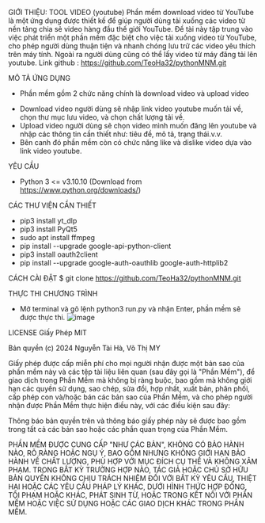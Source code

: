 
GIỚI THIỆU:
TOOL VIDEO (youtube)
Phần mềm download video từ YouTube là một ứng dụng được thiết kế để giúp người dùng tải xuống các video từ nền tảng chia sẻ video hàng đầu thế giới YouTube. Đề tài này tập trung vào việc phát triển một phần mềm đặc biệt cho việc tải xuống video từ YouTube, cho phép người dùng thuận tiện và nhanh chóng lưu trữ các video yêu thích trên máy tính. Ngoài ra người  dùng cũng có thể lấy video từ máy đăng tải lên youtube.
Link github : https://github.com/TeoHa32/pythonMNM.git



MÔ TẢ ỨNG DỤNG
-  Phần mềm gồm 2 chức năng chính là download video và upload video
  + Download video người dùng sẽ nhập link video youtube muốn tải về, chọn thư mục lưu video, và chọn chất lượng tải về.
  + Upload video người dùng sẽ chọn video mình muốn đăng lên youtube và nhập các thông tin cần thiết như: tiêu đề, mô tả, trạng thái.v.v.
  + Bên canh đó phần mềm còn có chức năng like và dislike video dựa vào link video youtube.



YÊU CẦU
- Python 3 <= v3.10.10 (Download from https://www.python.org/downloads/)


CÁC THƯ VIỆN CẦN THIẾT
- pip3 install yt_dlp
- pip3 install PyQt5
- sudo apt install ffmpeg
- pip install --upgrade google-api-python-client
- pip3 install oauth2client
- pip install --upgrade google-auth-oauthlib google-auth-httplib2



CÁCH CÀI ĐẶT
  $ git clone https://github.com/TeoHa32/pythonMNM.git


THỰC THI CHƯƠNG TRÌNH
- Mở terminal và gõ lệnh python3 run.py và nhận Enter, phần mềm sẽ được thực thi.
![image](https://github.com/TeoHa32/pythonMNM/assets/127963699/dd5471a1-d743-430f-b2d8-2359906be805)



LICENSE
Giấy Phép MIT

Bản quyền (c) 2024 Nguyễn Tài Hà, Võ Thị MY

Giấy phép được cấp miễn phí cho mọi người nhận được một bản sao của phần mềm này và các tệp tài liệu liên quan (sau đây gọi là "Phần Mềm"), để giao dịch trong Phần Mềm mà không bị ràng buộc, bao gồm mà không giới hạn các quyền sử dụng, sao chép, sửa đổi, hợp nhất, xuất bản, phân phối, cấp phép con và/hoặc bán các bản sao của Phần Mềm, và cho phép người nhận được Phần Mềm thực hiện điều này, với các điều kiện sau đây:

Thông báo bản quyền trên và thông báo giấy phép này sẽ được bao gồm trong tất cả các bản sao hoặc các phần quan trọng của Phần Mềm.

PHẦN MỀM ĐƯỢC CUNG CẤP "NHƯ CÁC BẢN", KHÔNG CÓ BẢO HÀNH NÀO, RÕ RÀNG HOẶC NGỤ Ý, BAO GỒM NHƯNG KHÔNG GIỚI HẠN BẢO HÀNH VỀ CHẤT LƯỢNG, PHÙ HỢP VỚI MỤC ĐÍCH CỤ THỂ VÀ KHÔNG XÂM PHẠM. TRONG BẤT KỲ TRƯỜNG HỢP NÀO, TÁC GIẢ HOẶC CHỦ SỞ HỮU BẢN QUYỀN KHÔNG CHỊU TRÁCH NHIỆM ĐỐI VỚI BẤT KỲ YÊU CẦU, THIỆT HẠI HOẶC CÁC YÊU CẦU PHÁP LÝ KHÁC, DƯỚI HÌNH THỨC HỢP ĐỒNG, TỘI PHẠM HOẶC KHÁC, PHÁT SINH TỪ, HOẶC TRONG KẾT NỐI VỚI PHẦN MỀM HOẶC VIỆC SỬ DỤNG HOẶC CÁC GIAO DỊCH KHÁC TRONG PHẦN MỀM.

